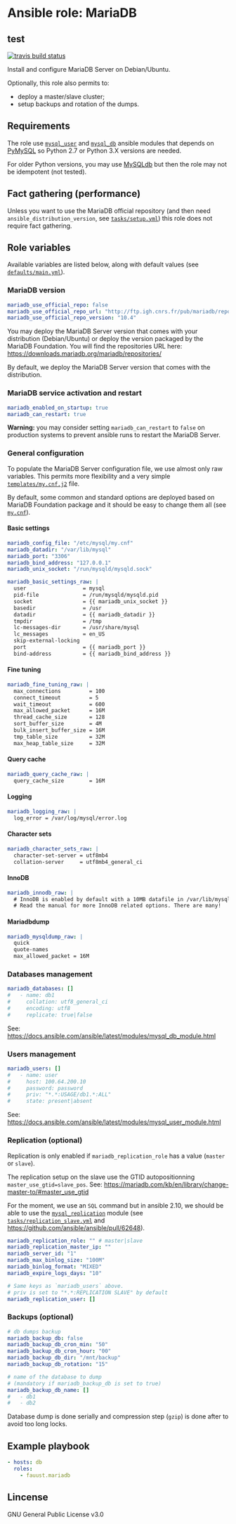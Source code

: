# Ansible role: MariaDB

## test

[![travis build status](https://img.shields.io/travis/fauust/ansible-role-mariadb?logo=travis)](https://travis-ci.org/fauust/ansible-role-mariadb)

Install and configure MariaDB Server on Debian/Ubuntu.

Optionally, this role also permits to:

- deploy a master/slave cluster;
- setup backups and rotation of the dumps.

## Requirements

The role use
[`mysql_user`](https://docs.ansible.com/ansible/latest/modules/mysql_user_module.html)
and
[`mysql_db`](https://docs.ansible.com/ansible/latest/modules/mysql_db_module.html)
ansible modules that depends on [PyMySQL](https://github.com/PyMySQL/PyMySQL) so
Python 2.7 or Python 3.X versions are needed.

For older Python versions, you may use
[MySQLdb](http://mysql-python.sourceforge.net/MySQLdb.html) but then the role
may not be idempotent (not tested).

## Fact gathering (performance)

Unless you want to use the MariaDB official repository (and then need
`ansible_distribution_version`, see [`tasks/setup.yml`](./tasks/setup.yml#L18))
this role does not require fact gathering.

## Role variables

Available variables are listed below, along with default values (see
[`defaults/main.yml`](./defaults/main.yml)).

### MariaDB version

```yaml
mariadb_use_official_repo: false
mariadb_use_official_repo_url: "http://ftp.igh.cnrs.fr/pub/mariadb/repo"
mariadb_use_official_repo_version: "10.4"
```

You may deploy the MariaDB Server version that comes with your distribution (Debian/Ubuntu) or
deploy the version packaged by the MariaDB Foundation.
You will find the repositories URL here:
<https://downloads.mariadb.org/mariadb/repositories/>

By default, we deploy the MariaDB Server version that comes with the distribution.

### MariaDB service activation and restart

```yaml
mariadb_enabled_on_startup: true
mariadb_can_restart: true
```

**Warning:** you may consider setting `mariadb_can_restart` to `false` on
production systems to prevent ansible runs to restart the MariaDB Server.

### General configuration

To populate the MariaDB Server configuration file, we use almost only raw
variables. This permits more flexibility and a very simple
[`templates/my.cnf.j2`](./templates/my.cnf.j2) file.

By default, some common and standard options are deployed based on MariaDB
Foundation package and it should be easy to change them all (see
[`my.cnf`](./my.cnf)).

#### Basic settings

```yaml
mariadb_config_file: "/etc/mysql/my.cnf"
mariadb_datadir: "/var/lib/mysql"
mariadb_port: "3306"
mariadb_bind_address: "127.0.0.1"
mariadb_unix_socket: "/run/mysqld/mysqld.sock"
```

```yaml
mariadb_basic_settings_raw: |
  user                  = mysql
  pid-file              = /run/mysqld/mysqld.pid
  socket                = {{ mariadb_unix_socket }}
  basedir               = /usr
  datadir               = {{ mariadb_datadir }}
  tmpdir                = /tmp
  lc-messages-dir       = /usr/share/mysql
  lc_messages           = en_US
  skip-external-locking
  port                  = {{ mariadb_port }}
  bind-address          = {{ mariadb_bind_address }}
```

#### Fine tuning

```yaml
mariadb_fine_tuning_raw: |
  max_connections         = 100
  connect_timeout         = 5
  wait_timeout            = 600
  max_allowed_packet      = 16M
  thread_cache_size       = 128
  sort_buffer_size        = 4M
  bulk_insert_buffer_size = 16M
  tmp_table_size          = 32M
  max_heap_table_size     = 32M
```

#### Query cache

```yaml
mariadb_query_cache_raw: |
  query_cache_size        = 16M
```

#### Logging

```yaml
mariadb_logging_raw: |
  log_error = /var/log/mysql/error.log
```

#### Character sets

```yaml
mariadb_character_sets_raw: |
  character-set-server = utf8mb4
  collation-server     = utf8mb4_general_ci
```

#### InnoDB

```yaml
mariadb_innodb_raw: |
  # InnoDB is enabled by default with a 10MB datafile in /var/lib/mysql/.
  # Read the manual for more InnoDB related options. There are many!
```

#### Mariadbdump

```yaml
mariadb_mysqldump_raw: |
  quick
  quote-names
  max_allowed_packet = 16M
```

### Databases management

```yaml
mariadb_databases: []
#   - name: db1
#     collation: utf8_general_ci
#     encoding: utf8
#     replicate: true|false
```

See: <https://docs.ansible.com/ansible/latest/modules/mysql_db_module.html>

### Users management

```yaml
mariadb_users: []
#   - name: user
#     host: 100.64.200.10
#     password: password
#     priv: "*.*:USAGE/db1.*:ALL"
#     state: present|absent
```

See: <https://docs.ansible.com/ansible/latest/modules/mysql_user_module.html>

### Replication (optional)

Replication is only enabled if `mariadb_replication_role` has a value (`master` or
`slave`).

The replication setup on the slave use the GTID autopositionning
`master_use_gtid=slave_pos`. See:
<https://mariadb.com/kb/en/library/change-master-to/#master_use_gtid>

For the moment, we use an `SQL` command but in ansible 2.10, we should be able
to use the
[`mysql_replication`](https://docs.ansible.com/ansible/latest/modules/mysql_replication_module.html)
module (see
[`tasks/replication_slave.yml`](./tasks/replication_slave.yml#L09-L33) and
<https://github.com/ansible/ansible/pull/62648>).

```yaml
mariadb_replication_role: "" # master|slave
mariadb_replication_master_ip: ""
mariadb_server_id: "1"
mariadb_max_binlog_size: "100M"
mariadb_binlog_format: "MIXED"
mariadb_expire_logs_days: "10"

# Same keys as `mariadb_users` above.
# priv is set to "*.*:REPLICATION SLAVE" by default
mariadb_replication_user: []
```

### Backups (optional)

```yaml
# db dumps backup
mariadb_backup_db: false
mariadb_backup_db_cron_min: "50"
mariadb_backup_db_cron_hour: "00"
mariadb_backup_db_dir: "/mnt/backup"
mariadb_backup_db_rotation: "15"

# name of the database to dump
# (mandatory if mariadb_backup_db is set to true)
mariadb_backup_db_name: []
#   - db1
#   - db2
```

Database dump is done serially and compression step (`gzip`) is done after to
avoid too long locks.

## Example playbook

```yaml
- hosts: db
  roles:
    - fauust.mariadb
```

## Lincense

GNU General Public License v3.0
